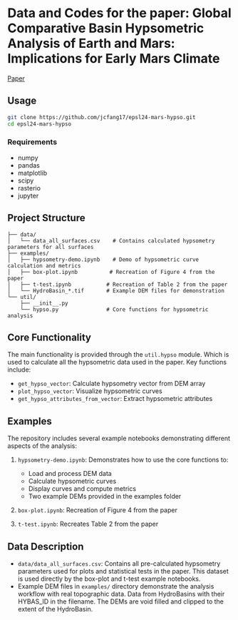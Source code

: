 # Data and Codes for the paper: Global Comparative Basin Hypsometric Analysis of Earth and Mars: Implications for Early Mars Climate

[Paper](https://doi.org/10.1016/j.epsl.2025.119226)

## Usage

```bash
git clone https://github.com/jcfang17/epsl24-mars-hypso.git
cd epsl24-mars-hypso
```

### Requirements
- numpy
- pandas
- matplotlib
- scipy
- rasterio
- jupyter

## Project Structure

```
├── data/
│   └── data_all_surfaces.csv    # Contains calculated hypsometry parameters for all surfaces
├── examples/
│   ├── hypsometry-demo.ipynb    # Demo of hypsometric curve calculation and metrics
│   ├── box-plot.ipynb          # Recreation of Figure 4 from the paper
│   ├── t-test.ipynb           # Recreation of Table 2 from the paper
│   └── HydroBasin_*.tif       # Example DEM files for demonstration
└── util/
    ├── __init__.py
    └── hypso.py               # Core functions for hypsometric analysis
```

## Core Functionality

The main functionality is provided through the `util.hypso` module. Which is used to calculate all the hypsometric data used in the paper. Key functions include:

- `get_hypso_vector`: Calculate hypsometry vector from DEM array
- `plot_hypso_vector`: Visualize hypsometric curves
- `get_hypso_attributes_from_vector`: Extract hypsometric attributes

## Examples

The repository includes several example notebooks demonstrating different aspects of the analysis:

1. `hypsometry-demo.ipynb`: Demonstrates how to use the core functions to:
   - Load and process DEM data
   - Calculate hypsometric curves
   - Display curves and compute metrics
   - Two example DEMs provided in the examples folder

2. `box-plot.ipynb`: Recreation of Figure 4 from the paper

3. `t-test.ipynb`: Recreates Table 2 from the paper

## Data Description

- `data/data_all_surfaces.csv`: Contains all pre-calculated hypsometry parameters used for plots and statistical tests in the paper. This dataset is used directly by the box-plot and t-test example notebooks.
- Example DEM files in `examples/` directory demonstrate the analysis workflow with real topographic data. Data from HydroBasins with their HYBAS_ID in the filename. The DEMs are void filled and clipped to the extent of the HydroBasin. 
